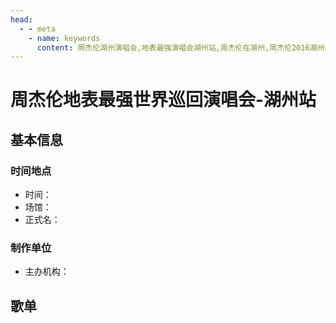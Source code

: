 ```yaml
---
head:
  - - meta
    - name: keywords
      content: 周杰伦湖州演唱会,地表最强演唱会湖州站,周杰伦在湖州,周杰伦2016湖州演唱会
---
```


# 周杰伦地表最强世界巡回演唱会-湖州站

## 基本信息

### 时间地点
- 时间：
- 场馆：
- 正式名：

### 制作单位
- 主办机构：

## 歌单